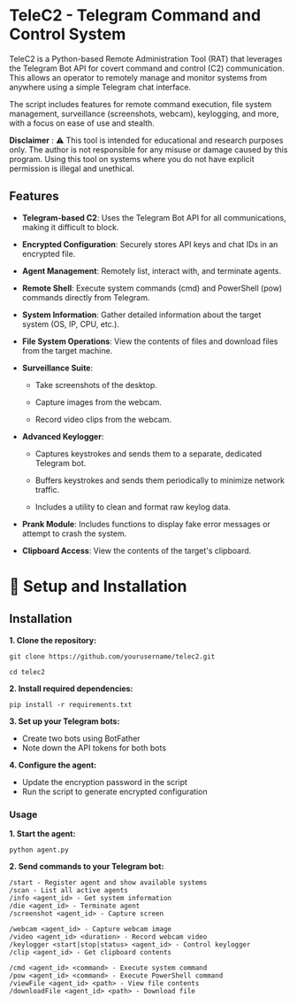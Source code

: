 # TeleC2 - Telegram Command and Control System

TeleC2 is a Python-based Remote Administration Tool (RAT) that leverages the Telegram Bot API for covert command and control (C2) communication. This allows an operator to remotely manage and monitor systems from anywhere using a simple Telegram chat interface.

The script includes features for remote command execution, file system management, surveillance (screenshots, webcam), keylogging, and more, with a focus on ease of use and stealth.

**Disclaimer** : ⚠️ This tool is intended for educational and research purposes only. The author is not responsible for any misuse or damage caused by this program. Using this tool on systems where you do not have explicit permission is illegal and unethical.



## Features

- **Telegram-based C2**: Uses the Telegram Bot API for all communications, making it difficult to block.
- **Encrypted Configuration**: Securely stores API keys and chat IDs in an encrypted file.
- **Agent Management**: Remotely list, interact with, and terminate agents.
- **Remote Shell**: Execute system commands (cmd) and PowerShell (pow) commands directly from Telegram.
- **System Information**: Gather detailed information about the target system (OS, IP, CPU, etc.).
- **File System Operations**: View the contents of files and download files from the target machine.

- **Surveillance Suite**:

  - Take screenshots of the desktop.

  - Capture images from the webcam.

  - Record video clips from the webcam.

- **Advanced Keylogger**:

  - Captures keystrokes and sends them to a separate, dedicated Telegram bot.

  - Buffers keystrokes and sends them periodically to minimize network traffic.

  - Includes a utility to clean and format raw keylog data.

 - **Prank Module**: Includes functions to display fake error messages or attempt to crash the system.

- **Clipboard Access**: View the contents of the target's clipboard.

# 🔧 Setup and Installation

## Installation

**1. Clone the repository:**
```
git clone https://github.com/yourusername/telec2.git
```
```
cd telec2
```

**2. Install required dependencies:**

```
pip install -r requirements.txt
```

**3. Set up your Telegram bots:**

- Create two bots using BotFather
- Note down the API tokens for both bots

**4. Configure the agent:**

- Update the encryption password in the script
- Run the script to generate encrypted configuration

### Usage

**1. Start the agent:**

```
python agent.py
```

**2. Send commands to your Telegram bot:**

```
/start - Register agent and show available systems
/scan - List all active agents
/info <agent_id> - Get system information
/die <agent_id> - Terminate agent
/screenshot <agent_id> - Capture screen

/webcam <agent_id> - Capture webcam image
/video <agent_id> <duration> - Record webcam video
/keylogger <start|stop|status> <agent_id> - Control keylogger
/clip <agent_id> - Get clipboard contents

/cmd <agent_id> <command> - Execute system command
/pow <agent_id> <command> - Execute PowerShell command
/viewFile <agent_id> <path> - View file contents
/downloadFile <agent_id> <path> - Download file

```

